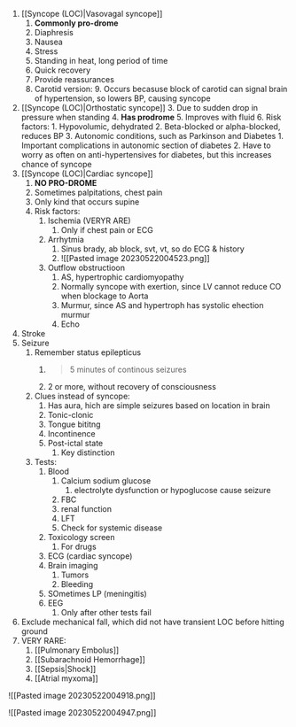 1. [[Syncope (LOC)|Vasovagal syncope]]
	1. **Commonly pro-drome**
	2. Diaphresis
	3. Nausea
	4. Stress
	5. Standing in heat, long period of time
	6. Quick recovery
	7. Provide reassurances
	8. Carotid version:
		9. Occurs becasuse block of carotid can signal brain of hypertension, so lowers BP, causing syncope
2. [[Syncope (LOC)|Orthostatic syncope]]
	3. Due to sudden drop in pressure when standing
	4. **Has prodrome**
	5. Improves with fluid
	6. Risk factors:
		1. Hypovolumic, dehydrated
		2. Beta-blocked or alpha-blocked, reduces BP
		3. Autonomic conditions, such as Parkinson and Diabetes
			1. Important complications in autonomic section of diabetes
			2. Have to worry as often on anti-hypertensives for diabetes, but this increases chance of syncope
3. [[Syncope (LOC)|Cardiac syncope]]
	1. **NO PRO-DROME**
	2. Sometimes palpitations, chest pain
	3. Only kind that occurs supine
	4. Risk factors:
		1. Ischemia (VERYR ARE)
			1. Only if chest pain or ECG
		2. Arrhytmia
			1. Sinus brady, ab block, svt, vt, so do ECG & history
			2. ![[Pasted image 20230522004523.png]]
		3. Outflow obstructioon
			1. AS, hypertrophic cardiomyopathy
			2. Normally syncope with exertion, since LV cannot reduce CO when blockage to Aorta
			3. Murmur, since AS and hypertroph has systolic ehection murmur
			4. Echo
4. Stroke
5. Seizure
	1. Remember status epilepticus
		1. >5 minutes of continous seizures
		2. 2 or more, without recovery of consciousness
	2. Clues instead of syncope:
		1. Has aura, hich are simple seizures based on location in brain
		2. Tonic-clonic
		3. Tongue bititng
		4. Incontinence
		5. Post-ictal state
			1. Key distinction
	3. Tests:
		1. Blood
			1. Calcium sodium glucose
				1. electrolyte dysfunction or hypoglucose cause seizure
			2. FBC
			3. renal function
			4. LFT
			5. Check for systemic disease
		2. Toxicology screen
			1. For drugs
		3. ECG (cardiac syncope)
		4. Brain imaging
			1. Tumors
			2. Bleeding
		5. SOmetimes LP (meningitis)
		6. EEG
			1. Only after other tests fail
6. Exclude mechanical fall, which did not have transient LOC before hitting ground
7. VERY RARE:
	1. [[Pulmonary Embolus]]
	2. [[Subarachnoid Hemorrhage]]
	3. [[Sepsis|Shock]]
	4. [[Atrial myxoma]]

![[Pasted image 20230522004918.png]]

![[Pasted image 20230522004947.png]]